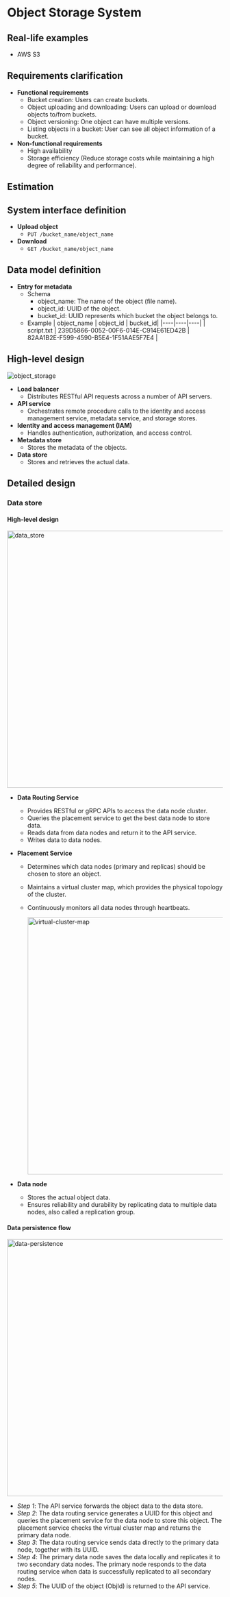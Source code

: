 # Object Storage System

## Real-life examples
- AWS S3

## Requirements clarification
- **Functional requirements**
   - Bucket creation: Users can create buckets.
   - Object uploading and downloading: Users can upload or download objects to/from buckets.
   - Object versioning: One object can have multiple versions.
   - Listing objects in a bucket: User can see all object information of a bucket.
- **Non-functional requirements**
   - High availability
   - Storage efficiency (Reduce storage costs while maintaining a high degree of reliability and performance).
 
## Estimation

## System interface definition
- **Upload object**
   - `PUT /bucket_name/object_name`
- **Download**
   - `GET /bucket_name/object_name`

## Data model definition
- **Entry for metadata**
   - Schema
       - object_name: The name of the object (file name).
       - object_id: UUID of the object.
       - bucket_id: UUID represents which bucket the object belongs to.
   - Example
     | object_name | object_id | bucket_id|
     |----|----|----|
     | script.txt | 239D5866-0052-00F6-014E-C914E61ED42B | 82AA1B2E-F599-4590-B5E4-1F51AAE5F7E4 |

## High-level design
![object_storage](https://github.com/wuyichen24/system-design-interview/assets/8989447/aa9b3f35-8244-4ae7-94bd-b949ed60b34e)

- **Load balancer**
   - Distributes RESTful API requests across a number of API servers.
- **API service**
   - Orchestrates remote procedure calls to the identity and access management service, metadata service, and storage stores.
- **Identity and access management (IAM)**
   - Handles authentication, authorization, and access control.
- **Metadata store**
   - Stores the metadata of the objects.
- **Data store**
   - Stores and retrieves the actual data.

## Detailed design
### Data store
#### High-level design

<img width="600" alt="data_store" src="https://github.com/wuyichen24/system-design-interview/assets/8989447/c0d1988a-14ac-43c0-98a5-97bdb52f26cd">

- **Data Routing Service**
   - Provides RESTful or gRPC APIs to access the data node cluster.
   - Queries the placement service to get the best data node to store data.
   - Reads data from data nodes and return it to the API service.
   - Writes data to data nodes.
- **Placement Service**
   - Determines which data nodes (primary and replicas) should be chosen to store an object.
   - Maintains a virtual cluster map, which provides the physical topology of the cluster.
   - Continuously monitors all data nodes through heartbeats.
 
     <img width="600" alt="virtual-cluster-map" src="https://github.com/wuyichen24/system-design-interview/assets/8989447/6f6db642-11c6-4c93-911b-ee3dc964e6be">
     
- **Data node**
   - Stores the actual object data.
   - Ensures reliability and durability by replicating data to multiple data nodes, also called a replication group.

#### Data persistence flow
<img width="600" alt="data-persistence" src="https://github.com/wuyichen24/system-design-interview/assets/8989447/3936fa60-2e41-4ea4-b330-4a7811ae2a84">

- *Step 1*: The API service forwards the object data to the data store.
- *Step 2*: The data routing service generates a UUID for this object and queries the placement service for the data node to store this object. The placement service checks the virtual cluster map and returns the primary data node.
- *Step 3*: The data routing service sends data directly to the primary data node, together with its UUID.
- *Step 4*: The primary data node saves the data locally and replicates it to two secondary data nodes. The primary node responds to the data routing service when data is successfully replicated to all secondary nodes.
- *Step 5*: The UUID of the object (ObjId) is returned to the API service.
